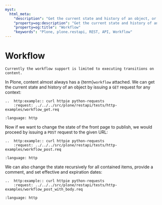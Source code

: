 ```yaml
---
myst:
  html_meta:
    "description": "Get the current state and history of an object, or workflow, by issuing a GET request for any context."
    "property=og:description": "Get the current state and history of an object, or workflow, by issuing a GET request for any context."
    "property=og:title": "Workflow"
    "keywords": "Plone, plone.restapi, REST, API, Workflow"
---
```


# Workflow

```{note}
Currently the workflow support is limited to executing transitions on content.
```

In Plone, content almost always has a {term}`workflow` attached.
We can get the current state and history of an object by issuing a `GET` request for any context:

```{eval-rst}
..  http:example:: curl httpie python-requests
    :request: ../../../src/plone/restapi/tests/http-examples/workflow_get.req
```

```{literalinclude} ../../../src/plone/restapi/tests/http-examples/workflow_get.resp
:language: http
```

Now if we want to change the state of the front page to publish, we would proceed by issuing a `POST` request to the given URL:

```{eval-rst}
..  http:example:: curl httpie python-requests
    :request: ../../../src/plone/restapi/tests/http-examples/workflow_post.req
```

```{literalinclude} ../../../src/plone/restapi/tests/http-examples/workflow_post.resp
:language: http
```

We can also change the state recursively for all contained items, provide a comment, and set effective and expiration dates:

```{eval-rst}
..  http:example:: curl httpie python-requests
    :request: ../../../src/plone/restapi/tests/http-examples/workflow_post_with_body.req
```

```{literalinclude} ../../../src/plone/restapi/tests/http-examples/workflow_post_with_body.resp
:language: http
```
